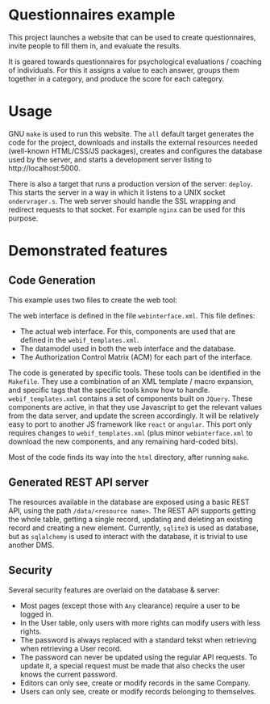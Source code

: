 # Questionnaires example
This project launches a website that can be used to create questionnaires, invite people to fill them in, and
evaluate the results.

It is geared towards questionnaires for psychological evaluations / coaching of individuals. 
For this it assigns a value to each answer, groups them together in a category, and produce the score for each
category.

# Usage

GNU `make` is used to run this website. The `all` default target generates the code for the project, downloads and
installs the external resources needed (well-known HTML/CSS/JS packages), creates and configures the database
used by the server, and starts a development server listing to http://localhost:5000.

There is also a target that runs a production version of the
server: `deploy`.
This starts the server in a way in which it listens to a UNIX socket `ondervrager.s`.
The web server should handle the SSL wrapping and redirect requests to that socket.
For example `nginx` can be used for this purpose.

# Demonstrated features

## Code Generation
This example uses two files to create the web tool:

The web interface is defined in the file `webinterface.xml`. This file defines:

* The actual web interface. For this, components are used that are defined in the `webif_templates.xml`.
* The datamodel used in both the web interface and the database.
* The Authorization Control Matrix (ACM) for each part of the interface.

The code is generated by specific tools. These tools can be identified in the `Makefile`.
They use a combination of an XML template / macro expansion, and specific tags that the specific tools know
how to handle. `webif_templates.xml` contains a set of components built on `JQuery`. These components are active,
in that they use Javascript to get the relevant values from the data server, and update the screen accordingly.
It will be relatively easy to port to another JS framework like `react` or `angular`. This port only requires changes
to `webif_templates.xml` (plus minor `webinterface.xml` to download the new components, and any remaining
hard-coded bits).

Most of the code finds its way into the `html` directory, after running `make`.

## Generated REST API server
The resources available in the database are exposed using a basic REST API, using the path `/data/<resource name>`.
The REST API supports getting the whole table, getting a single record, updating and deleting an existing record
and creating a new element. Currently, `sqlite3` is used as database, but as `sqlalchemy` is used to interact with
the database, it is trivial to use another DMS.


## Security
Several security features are overlaid on the database & server:
* Most pages (except those with `Any` clearance) require a user to be logged in.
* In the User table, only users with more rights can modify users with less rights.
* The password is always replaced with a standard tekst when retrieving when retrieving a User record.
* The password can never be updated using the regular API requests. To update it, a special request must be made that also checks the user knows the current password.
* Editors can only see, create or modify records in the same Company.
* Users can only see, create or modify records belonging to themselves.
